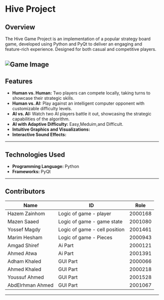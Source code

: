 # Hive Project

## Overview
The Hive Game Project is an implementation of a popular strategy board game, developed using Python and PyQt to deliver an engaging and feature-rich experience. Designed for both casual and competitive players.

![Game Image](image-url-or-path)
---

## Features
- **Human vs. Human:** Two players can compete locally, taking turns to showcase their strategic skills.
- **Human vs. AI:** Play against an intelligent computer opponent with customizable difficulty levels.
- **AI vs. AI:** Watch two AI players battle it out, showcasing the strategic capabilities of the algorithm.
- **AI with Adaptive Difficulty:** Easy,Meduim,and Difficult.
- **Intuitive Graphics and Visualizations:**
- **Interactive Sound Effects:**
---

## Technologies Used
- **Programming Language:** Python
- **Frameworks:** PyQt

---

## Contributors

| Name   | ID  | Role   |
|------------|------------|------------|
| Hazem Zainhom | Logic of game - player  | 2000168 |
| Mazen Saaed  | Logic of game - game state  |2001080 |
| Yossef Magdy | Logic of game - cell position  | 2001461 |
| Marim Hesham | Logic of game - Pieces  | 2000943 |
| Amgad Shiref | Ai Part  | 2000121 |
| Ahmed Atwa | Ai Part | 2001391 |
| Adham Khaled | GUI Part | 2000066 |
| Ahmed Khaled | GUI Part | 2000218 |
| Youssuf Ahmed | GUI Part | 2001528 |
| AbdElrhman Ahmed | GUI Part | 2001067 |

---
